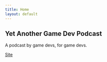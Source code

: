 ```yaml
---
title: Home
layout: default
---
```


## Yet Another Game Dev Podcast

A podcast by game devs, for game devs.

[Site](yagdp/)

